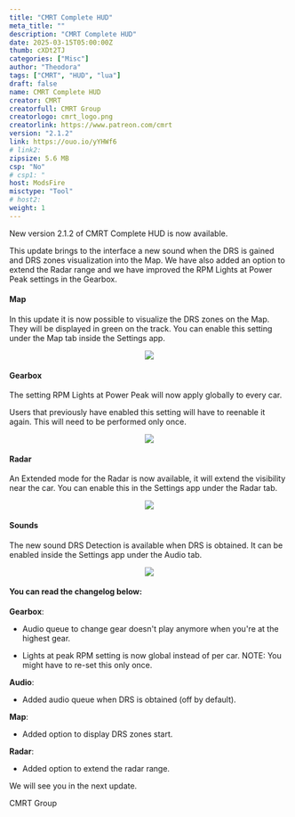 ```yaml
---
title: "CMRT Complete HUD"
meta_title: ""
description: "CMRT Complete HUD"
date: 2025-03-15T05:00:00Z
thumb: cXDt2TJ
categories: ["Misc"]
author: "Theodora"
tags: ["CMRT", "HUD", "lua"]
draft: false
name: CMRT Complete HUD
creator: CMRT
creatorfull: CMRT Group
creatorlogo: cmrt_logo.png
creatorlink: https://www.patreon.com/cmrt
version: "2.1.2"
link: https://ouo.io/yYHWf6
# link2:
zipsize: 5.6 MB
csp: "No"
# csp1: "
host: ModsFire
misctype: "Tool"
# host2:
weight: 1
---
```


New version 2.1.2 of CMRT Complete HUD is now available.

This update brings to the interface a new sound when the DRS is gained and DRS zones visualization into the Map. We have also added an option to extend the Radar range and we have improved the RPM Lights at Power Peak settings in the Gearbox.

#### Map
In this update it is now possible to visualize the DRS zones on the Map. They will be displayed in green on the track. You can enable this setting under the Map tab inside the Settings app.
<center>

![](https://i.imgur.com/q7eB3cs.jpg)

</center>

#### Gearbox
The setting RPM Lights at Power Peak will now apply globally to every car.

Users that previously have enabled this setting will have to reenable it again. This will need to be performed only once.
<center>

![](https://i.imgur.com/NDLWP4Y.jpg)

</center>

#### Radar
An Extended mode for the Radar is now available, it will extend the visibility near the car. You can enable this in the Settings app under the Radar tab.
<center>

![](https://i.imgur.com/snDVqGP.jpg)

</center>

#### Sounds
The new sound DRS Detection is available when DRS is obtained. It can be enabled inside the Settings app under the Audio tab.
<center>

![](https://i.imgur.com/Xv8K1br.jpg)

</center>


#### You can read the changelog below:
**Gearbox**:

- Audio queue to change gear doesn't play anymore when you're at the highest gear.

- Lights at peak RPM setting is now global instead of per car. NOTE: You might have to re-set this only once.

**Audio**:

- Added audio queue when DRS is obtained (off by default).

**Map**:

- Added option to display DRS zones start.

**Radar**:

- Added option to extend the radar range.

We will see you in the next update.

CMRT Group